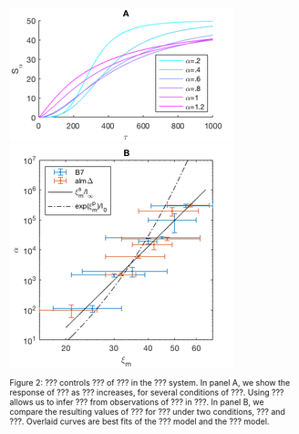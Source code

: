 ![A](FigA.png#4 "Panel A")
![B](FigB.png#4 "Panel B")

Figure 2: ??? controls
??? of
??? in the
??? system.
In panel A, we show the response of ??? as
??? increases, for several conditions of
???. Using
??? allows us to infer
??? from observations of
??? in ???.
In panel B, we compare the resulting values of
??? for
??? under two conditions,
??? and ???.
Overlaid curves are best fits of the
??? model and the
??? model.
